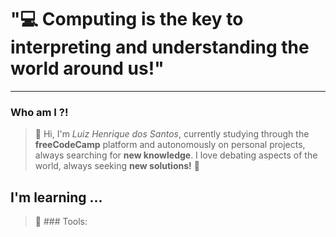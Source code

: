 # "💻 Computing is the key to interpreting and understanding the world around us!"

<hr>

### Who am I ?!
> 👋 Hi, I'm *Luiz Henrique dos Santos*, currently studying through the **freeCodeCamp** platform and autonomously on personal projects, always searching for **new knowledge**. I love debating aspects of the world, always seeking **new solutions!** 🚀

## I'm learning ...
> 🔧 ### Tools:  

